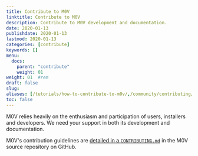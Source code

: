 ```yaml
---
title: Contribute to M0V
linktitle: Contribute to M0V
description: Contribute to M0V development and documentation.
date: 2020-01-13
publishdate: 2020-01-13
lastmod: 2020-01-13
categories: [contribute]
keywords: []
menu:
  docs:
    parent: "contribute"
    weight: 01
weight: 01	#rem
draft: false
slug:
aliases: [/tutorials/how-to-contribute-to-m0v/,/community/contributing/]
toc: false
---
```


M0V relies heavily on the enthusiasm and participation of users, installers and developers. We need your support in both its development and documentation.

M0V's contribution guidelines are [detailed in a `CONTRIBUTING.md`](https://github.com/m0vin/m0v/blob/master/CONTRIBUTING.md) in the M0V source repository on GitHub.
